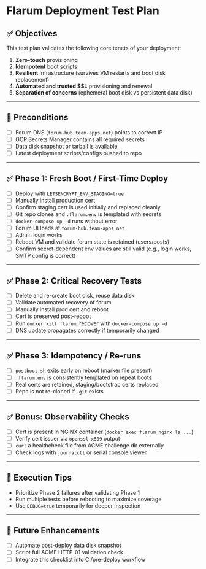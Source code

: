# Flarum Deployment Test Plan

## ✅ Objectives

This test plan validates the following core tenets of your deployment:

1. **Zero-touch** provisioning
2. **Idempotent** boot scripts
3. **Resilient** infrastructure (survives VM restarts and boot disk replacement)
4. **Automated and trusted SSL** provisioning and renewal
5. **Separation of concerns** (ephemeral boot disk vs persistent data disk)

---

## 🔰 Preconditions

* [ ] Forum DNS (`forum-hub.team-apps.net`) points to correct IP
* [ ] GCP Secrets Manager contains all required secrets
* [ ] Data disk snapshot or tarball is available
* [ ] Latest deployment scripts/configs pushed to repo

---

## ✅ Phase 1: Fresh Boot / First-Time Deploy

* [ ] Deploy with `LETSENCRYPT_ENV_STAGING=true`
* [ ] Manually install production cert
* [ ] Confirm staging cert is used initially and replaced cleanly
* [ ] Git repo clones and `.flarum.env` is templated with secrets
* [ ] `docker-compose up -d` runs without error
* [ ] Forum UI loads at `forum-hub.team-apps.net`
* [ ] Admin login works
* [ ] Reboot VM and validate forum state is retained (users/posts)
* [ ] Confirm secret-dependent env values are still valid (e.g., login works, SMTP config is correct)

---

## ✅ Phase 2: Critical Recovery Tests

* [ ] Delete and re-create boot disk, reuse data disk
* [ ] Validate automated recovery of forum
* [ ] Manually install prod cert and reboot
* [ ] Cert is preserved post-reboot
* [ ] Run `docker kill flarum`, recover with `docker-compose up -d`
* [ ] DNS update propagates correctly if temporarily changed

---

## ✅ Phase 3: Idempotency / Re-runs

* [ ] `postboot.sh` exits early on reboot (marker file present)
* [ ] `.flarum.env` is consistently templated on repeat boots
* [ ] Real certs are retained, staging/bootstrap certs replaced
* [ ] Repo is not re-cloned if `.git` exists

---

## ✅ Bonus: Observability Checks

* [ ] Cert is present in NGINX container (`docker exec flarum_nginx ls ...`)
* [ ] Verify cert issuer via `openssl x509` output
* [ ] `curl` a healthcheck file from ACME challenge dir externally
* [ ] Check logs with `journalctl` or serial console viewer

---

## 🧪 Execution Tips

* Prioritize Phase 2 failures after validating Phase 1
* Run multiple tests before rebooting to maximize coverage
* Use `DEBUG=true` temporarily for deeper inspection

---

## 📝 Future Enhancements

* [ ] Automate post-deploy data disk snapshot
* [ ] Script full ACME HTTP-01 validation check
* [ ] Integrate this checklist into CI/pre-deploy workflow
